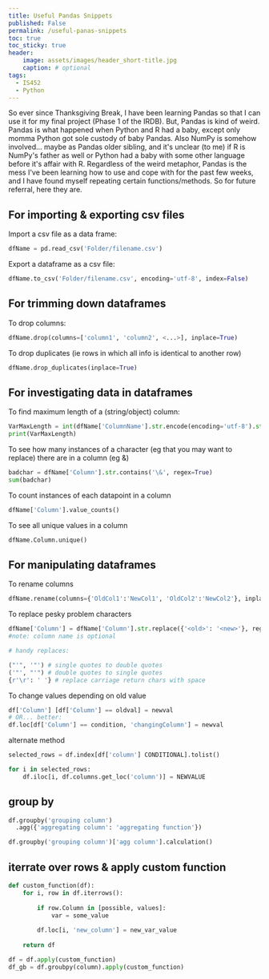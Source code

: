 ```yaml
---
title: Useful Pandas Snippets
published: False
permalink: /useful-panas-snippets
toc: true
toc_sticky: true
header:
    image: assets/images/header_short-title.jpg
    caption: # optional
tags:
  - IS452
  - Python
---
```


So ever since Thanksgiving Break, I have been learning Pandas so that I can use it for my final project (Phase 1 of the IRDB). But, Pandas is kind of weird. Pandas is what happened when Python and R had a baby, except only momma Python got sole custody of baby Pandas. Also NumPy is somehow involved... maybe as Pandas older sibling, and it's unclear (to me) if R is NumPy's father as well or Python had a baby with some other language before it's affair with R. Regardless of the weird metaphor, Pandas is the mess I've been learning how to use and cope with for the past few weeks, and I have found myself repeating certain functions/methods. So for future referral, here they are.

## For importing & exporting csv files

Import a csv file as a data frame:

```python
dfName = pd.read_csv('Folder/filename.csv')
```

Export a dataframe as a csv file:

```python
dfName.to_csv('Folder/filename.csv', encoding='utf-8', index=False)
```

## For trimming down dataframes

To drop columns:

```python
dfName.drop(columns=['column1', 'column2', <...>], inplace=True)
```

To drop duplicates (ie rows in which all info is identical to another row)

```python
dfName.drop_duplicates(inplace=True)
```

## For investigating data in dataframes

To find maximum length of a (string/object) column:

```python
VarMaxLength = int(dfName['ColumnName'].str.encode(encoding='utf-8').str.len().max())
print(VarMaxLength)
```

To see how many instances of a character (eg that you may want to replace) there are in a column (eg &)

```python
badchar = dfName['Column'].str.contains('\&', regex=True)
sum(badchar)
```

To count instances of each datapoint in a column

```python
dfName['Column'].value_counts()
```

To see all unique values in a column

```python
dfName.Column.unique()
```

## For manipulating dataframes

To rename columns

```python
dfName.rename(columns={'OldCol1':'NewCol1', 'OldCol2':'NewCol2'}, inplace=True)
```

To replace pesky problem characters

```python
dfName['Column'] = dfName['Column'].str.replace({'<old>': '<new>'}, regex=True)
#note: column name is optional

# handy replaces:

("'", '"') # single quotes to double quotes
('"', "'") # double quotes to single quotes
{r'\r': ' '} # replace carriage return chars with space
```

To change values depending on old value

```python
df['Column'] [df['Column'] == oldval] = newval
# OR... better:
df.loc[df['Column'] == condition, 'changingColumn'] = newval
```

alternate method

```python
selected_rows = df.index[df['column'] CONDITIONAL].tolist()

for i in selected_rows:
    df.iloc[i, df.columns.get_loc('column')] = NEWVALUE
```

## group by

```python
df.groupby('grouping column')
  .agg({'aggregating column': 'aggregating function'})
```
```python
df.groupby('grouping column')['agg column'].calculation()
```

## iterrate over rows & apply custom function

```python
def custom_function(df):
    for i, row in df.iterrows():
        
        if row.Column in [possible, values]:
            var = some_value
        
        df.loc[i, 'new_column'] = new_var_value
    
    return df

df = df.apply(custom_function)      
df_gb = df.groubpy(column).apply(custom_function)      

```
